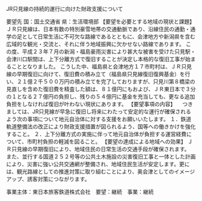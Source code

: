 JR只見線の持続的運行に向けた財政支援について

要望先	国：国土交通省
	県：生活環境部
【要望を必要とする地域の現状と課題】
ＪＲ只見線は、日本有数の特別豪雪地帯の交通動脈であり、沿線住民の通勤・通学の足として日常生活に不可欠な路線であるとともに、会津地方や新潟県を含む広域的な観光・交流と、それに伴う地域振興に欠かせない路線であります。
この度、平成２３年７月の新潟・福島豪雨災害により甚大な被害を受けた只見駅・会津川口駅間は、上下分離方式で復旧することが決定し本格的な復旧工事が始まることとなりました。
こうした中、福島県と会津地方１７市町村は、ＪＲ只見線の早期復旧に向けて、復旧費の積み立て（福島県只見線復旧復興基金）を行い、２１億２千５００万円の積み立てを完了しておりますが、只見川第８橋梁の見直しを含めた復旧費を精査した額は、８１億円にもおよび、ＪＲ東日本で３分の１となる２７億円の負担し、残りの５４億円に基金を充当しても、更なる追加負担をしなければ復旧が叶わない現状にあります。
【要望事項の内容】
　つきましては、JR只見線が早急に復旧し将来にわたって安定的な運行が確保されるよう次の事項について地元自治体に対する支援をお願いいたします。
１．鉄道軌道整備法の改正により財政支援措置が図られるよう、国等への働きかけを強化すること。
２．上下分離方式の実施に伴って地元自治体が負担する運営経費について、市町村負担の軽減を図ること。
【要望の達成による地域への効果】
ＪＲ只見線の早期復旧により、地域住民の日常生活の交通手段が確保されます。
また、並行する国道２５２号等の公共土木施設の災害復旧工事と一体とした計画により、災害に強い公共交通網が整備され、地域住民生活が安定します。更には、観光路線としての推進対策に取り組むことにより、奥会津としてのイメージアップ、誘客対策につながります。




事業主体：東日本旅客鉄道株式会社　要望：継続　事業：継続